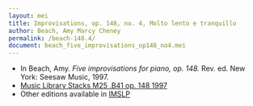 ```yaml
---
layout: mei
title: Improvisations, op. 148, no. 4, Molto lento e tranquillo 
author: Beach, Amy Marcy Cheney
permalink: /beach-148.4/
document: beach_five_improvisations_op148_no4.mei
---
```


- In Beach, Amy. *Five improvisations for piano, op. 148.* Rev. ed. New York: Seesaw Music, 1997.
- <a href="https://tufts-primo.hosted.exlibrisgroup.com/permalink/f/bnf7qa/01TUN_ALMA21103597280003851">Music Library Stacks M25 .B41 op. 148 1997</a>
- Other editions available in <a href="https://imslp.org/wiki/5_Improvisations%2C_Op.148_(Beach%2C_Amy_Marcy)" target="_blank">IMSLP</a>
